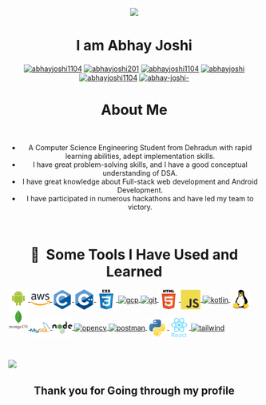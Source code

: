 <p align="center">
  <img src="https://capsule-render.vercel.app/api?text=Hey%20Everyone!🕹️&animation=fadeIn&type=waving&color=gradient&height=100"/>
</p>
<h1 align="center">I am Abhay Joshi</h1>
<p align="center">
<!-- <img src="https://capsule-render.vercel.app/api?text=%20&animation=fadeIn&type=waving&color=gradient&height=100"/> -->
</p>
<p align="center">
<a href="https://twitter.com/abhayjoshi1104" target="blank"><img align="center" src="https://raw.githubusercontent.com/rahuldkjain/github-profile-readme-generator/master/src/images/icons/Social/twitter.svg" alt="abhayjoshi1104" height="30" width="40" /></a>
<a href="https://auth.geeksforgeeks.org/user/abhayjoshi201" target="blank"><img align="center" src="https://raw.githubusercontent.com/rahuldkjain/github-profile-readme-generator/master/src/images/icons/Social/geeks-for-geeks.svg" alt="abhayjoshi201" height="30" width="40" /></a>
<a href="https://www.codechef.com/users/abhayjoshi1104" target="blank"><img align="center" src="https://cdn.jsdelivr.net/npm/simple-icons@3.1.0/icons/codechef.svg" alt="abhayjoshi1104" height="30" width="40" /></a>
<a href="https://codeforces.com/profile/abhayjoshi" target="blank"><img align="center" src="https://raw.githubusercontent.com/rahuldkjain/github-profile-readme-generator/master/src/images/icons/Social/codeforces.svg" alt="abhayjoshi" height="30" width="40" /></a>
<a href="https://www.leetcode.com/abhayjoshi1104" target="blank"><img align="center" src="https://raw.githubusercontent.com/rahuldkjain/github-profile-readme-generator/master/src/images/icons/Social/leet-code.svg" alt="abhayjoshi1104" height="30" width="40" /></a>
<a href="https://linkedin.com/in/abhay-joshi-" target="blank"><img align="center" src="https://raw.githubusercontent.com/rahuldkjain/github-profile-readme-generator/master/src/images/icons/Social/linked-in-alt.svg" alt="abhay-joshi-" height="30" width="40" /></a>
</p>

<h1 align="center">About Me</h1>
<br/>
<div align="center">
<ul >
  <li>A Computer Science Engineering Student from Dehradun with rapid learning abilities, adept implementation skills.</li>
  <li>I have great problem-solving skills, and I have a good conceptual understanding of DSA.</li>
  <li>I have great knowledge about Full-stack web development and Android Development.</li>
  <li>I have participated in numerous hackathons and have led my team to victory.</li>
</ul>
</div>

<br/>

<h1 align="center"> 🚀 &nbsp;Some Tools I Have Used and Learned</h1>
<p align="left"> 
<a href="https://developer.android.com" target="_blank" rel="noreferrer"> <img align="center" src="https://raw.githubusercontent.com/devicons/devicon/master/icons/android/android-original-wordmark.svg" alt="android" width="40" height="40"/> </a> 
<a href="https://aws.amazon.com" target="_blank" rel="noreferrer"> <img align="center" src="https://raw.githubusercontent.com/devicons/devicon/master/icons/amazonwebservices/amazonwebservices-original-wordmark.svg" alt="aws" width="40" height="40"/> </a> 
<a href="https://www.cprogramming.com/" target="_blank" rel="noreferrer"> <img align="center" src="https://raw.githubusercontent.com/devicons/devicon/master/icons/c/c-original.svg" alt="c" width="40" height="40"/> </a> 
<a href="https://www.w3schools.com/cpp/" target="_blank" rel="noreferrer"> <img align="center" src="https://raw.githubusercontent.com/devicons/devicon/master/icons/cplusplus/cplusplus-original.svg" alt="cplusplus" width="40" height="40"/> </a> <a href="https://www.w3schools.com/css/" target="_blank" rel="noreferrer"> <img align="center" src="https://raw.githubusercontent.com/devicons/devicon/master/icons/css3/css3-original-wordmark.svg" alt="css3" width="40" height="40"/> </a> 
<!-- <a href="https://www.djangoproject.com/" target="_blank" rel="noreferrer"> <img src="https://cdn.worldvectorlogo.com/logos/django.svg" alt="django" width="40" height="40"/> </a>  -->
<!-- <a href="https://www.docker.com/" target="_blank" rel="noreferrer"> <img src="https://raw.githubusercontent.com/devicons/devicon/master/icons/docker/docker-original-wordmark.svg" alt="docker" width="40" height="40"/> </a>  -->
<a href="https://cloud.google.com" target="_blank" rel="noreferrer"> <img align="center" src="https://www.vectorlogo.zone/logos/google_cloud/google_cloud-icon.svg" alt="gcp" width="40" height="40"/> </a> 
<a href="https://git-scm.com/" target="_blank" rel="noreferrer"> <img align="center" src="https://www.vectorlogo.zone/logos/git-scm/git-scm-icon.svg" alt="git" width="40" height="40"/> </a> 
<a href="https://www.w3.org/html/" target="_blank" rel="noreferrer"> <img align="center" src="https://raw.githubusercontent.com/devicons/devicon/master/icons/html5/html5-original-wordmark.svg" alt="html5" width="40" height="40"/> </a>
<a href="https://developer.mozilla.org/en-US/docs/Web/JavaScript" target="_blank" rel="noreferrer"> <img align="center" src="https://raw.githubusercontent.com/devicons/devicon/master/icons/javascript/javascript-original.svg" alt="javascript" width="40" height="40"/> </a> 
<a href="https://kotlinlang.org" target="_blank" rel="noreferrer"> <img align="center" src="https://www.vectorlogo.zone/logos/kotlinlang/kotlinlang-icon.svg" alt="kotlin" width="40" height="40"/> </a> 
<!-- <a href="https://kubernetes.io" target="_blank" rel="noreferrer"> <img src="https://www.vectorlogo.zone/logos/kubernetes/kubernetes-icon.svg" alt="kubernetes" width="40" height="40"/> </a> -->
<a href="https://www.linux.org/" target="_blank" rel="noreferrer"> <img align="center" src="https://raw.githubusercontent.com/devicons/devicon/master/icons/linux/linux-original.svg" alt="linux" width="40" height="40"/> </a> 
  <a href="https://www.mongodb.com/" target="_blank" rel="noreferrer"> <img src="https://raw.githubusercontent.com/devicons/devicon/master/icons/mongodb/mongodb-original-wordmark.svg" alt="mongodb" width="40" height="40"/> </a> <a href="https://www.mysql.com/" target="_blank" rel="noreferrer"> <img align="center" src="https://raw.githubusercontent.com/devicons/devicon/master/icons/mysql/mysql-original-wordmark.svg" alt="mysql" width="40" height="40"/> </a>
<a href="https://nodejs.org" target="_blank" rel="noreferrer"> <img align="center" src="https://raw.githubusercontent.com/devicons/devicon/master/icons/nodejs/nodejs-original-wordmark.svg" alt="nodejs" width="40" height="40"/> </a> 
<a href="https://opencv.org/" target="_blank" rel="noreferrer"> <img align="center" src="https://www.vectorlogo.zone/logos/opencv/opencv-icon.svg" alt="opencv" width="40" height="40"/> </a> 
<a href="https://postman.com" target="_blank" rel="noreferrer"> <img align="center" src="https://www.vectorlogo.zone/logos/getpostman/getpostman-icon.svg" alt="postman" width="40" height="40"/> </a> 
<a href="https://www.python.org" target="_blank" rel="noreferrer"> <img align="center" src="https://raw.githubusercontent.com/devicons/devicon/master/icons/python/python-original.svg" alt="python" width="40" height="40"/> </a> 
<a href="https://reactjs.org/" target="_blank" rel="noreferrer"> <img align="center" src="https://raw.githubusercontent.com/devicons/devicon/master/icons/react/react-original-wordmark.svg" alt="react" width="40" height="40"/> </a> <a href="https://tailwindcss.com/" target="_blank" rel="noreferrer"> <img align="center" src="https://www.vectorlogo.zone/logos/tailwindcss/tailwindcss-icon.svg" alt="tailwind" width="40" height="40"/> </a>
</p>
<br/>
<p>
  <img src="https://api.vaunt.dev/v1/github/entities/mohitrawat061/achievements?format=svg&limit=3" width="350" />
</p>
<!-- <p>
    <a href="https://vaunt.dev">
        <img src="https://api.vaunt.dev/v1/github/entities/{{github_username}}/contributions?format=svg" width="350" title="Includes public contributions"/>
    </a>
</p> -->
<!-- [![Vaunt Community](https://api.vaunt.dev/v1/github/entities/mohitrawat061/badges/community)](https://community.vaunt.dev/board/mohitrawat061) -->
<!-- </p>    
<a href="https://vaunt.dev/">
        <img src="https://api.vaunt.dev/v1/github/entities/mohitrawat061/contributions?format=svg" width="350" />
    </a>
</p> -->
<!-- <img align="center" src="https://github-readme-stats.vercel.app/api/top-langs?username=abhayjoshi201&show_icons=true&locale=en&layout=compact" alt="abhayjoshi201" />
<!-- <p>&nbsp;<img align="left" src="https://github-readme-stats.vercel.app/api?username=abhayjoshi201&show_icons=true&locale=en" alt="abhayjoshi201" /></p> --> 
<!-- <p><img align="center" src="https://github-readme-streak-stats.herokuapp.com/?user=abhayjoshi201&" alt="abhayjoshi201" /></p> -->
<h2 align="center">Thank you for Going through my profile</h2>
